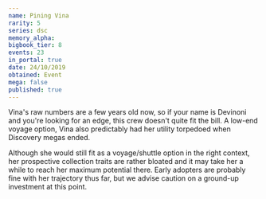 ```yaml
---
name: Pining Vina
rarity: 5
series: dsc
memory_alpha:
bigbook_tier: 8
events: 23
in_portal: true
date: 24/10/2019
obtained: Event
mega: false
published: true
---
```


Vina's raw numbers are a few years old now, so if your name is Devinoni and you're looking for an edge, this crew doesn't quite fit the bill. A low-end voyage option, Vina also predictably had her utility torpedoed when Discovery megas ended.

Although she would still fit as a voyage/shuttle option in the right context, her prospective collection traits are rather bloated and it may take her a while to reach her maximum potential there. Early adopters are probably fine with her trajectory thus far, but we advise caution on a ground-up investment at this point.
